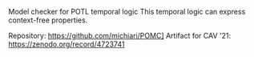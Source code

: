 Model checker for POTL temporal logic
This temporal logic can express context-free properties.

Repository: https://github.com/michiari/POMC]
Artifact for CAV '21: https://zenodo.org/record/4723741